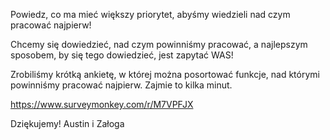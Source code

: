 Powiedz, co ma mieć większy priorytet, abyśmy wiedzieli nad czym pracować najpierw!

Chcemy się dowiedzieć, nad czym powinniśmy pracować, a najlepszym sposobem, by się tego dowiedzieć, jest zapytać WAS!

Zrobiliśmy krótką ankietę, w której można posortować funkcje, nad którymi powinniśmy pracować najpierw. Zajmie to kilka minut.

https://www.surveymonkey.com/r/M7VPFJX

Dziękujemy! Austin i Załoga